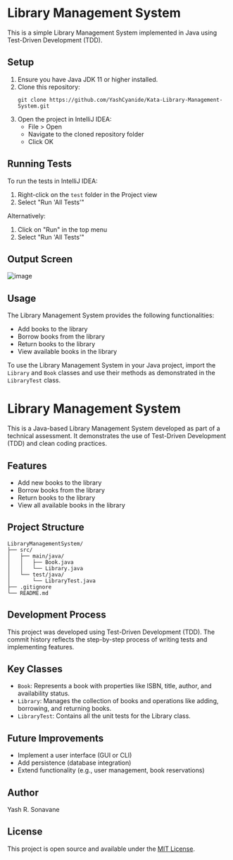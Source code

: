 # Library Management System

This is a simple Library Management System implemented in Java using Test-Driven Development (TDD).

## Setup

1. Ensure you have Java JDK 11 or higher installed.
2. Clone this repository:
   ```
   git clone https://github.com/YashCyanide/Kata-Library-Management-System.git
   ```
3. Open the project in IntelliJ IDEA:
    - File > Open
    - Navigate to the cloned repository folder
    - Click OK

## Running Tests

To run the tests in IntelliJ IDEA:

1. Right-click on the `test` folder in the Project view
2. Select "Run 'All Tests'"

Alternatively:
1. Click on "Run" in the top menu
2. Select "Run 'All Tests'"

## Output Screen   
![image](https://github.com/user-attachments/assets/4a13d85c-aeb2-4b2a-8d93-08184cac07ca)


## Usage

The Library Management System provides the following functionalities:

- Add books to the library
- Borrow books from the library
- Return books to the library
- View available books in the library

To use the Library Management System in your Java project, import the `Library` and `Book` classes and use their methods as demonstrated in the `LibraryTest` class.

# Library Management System

This is a Java-based Library Management System developed as part of a technical assessment. It demonstrates the use of Test-Driven Development (TDD) and clean coding practices.

## Features

- Add new books to the library
- Borrow books from the library
- Return books to the library
- View all available books in the library

## Project Structure

```
LibraryManagementSystem/
├── src/
│   ├── main/java/
│   │   ├── Book.java
│   │   └── Library.java
│   └── test/java/
│       └── LibraryTest.java
├── .gitignore
└── README.md
```


## Development Process

This project was developed using Test-Driven Development (TDD). The commit history reflects the step-by-step process of writing tests and implementing features.

## Key Classes

- `Book`: Represents a book with properties like ISBN, title, author, and availability status.
- `Library`: Manages the collection of books and operations like adding, borrowing, and returning books.
- `LibraryTest`: Contains all the unit tests for the Library class.

## Future Improvements

- Implement a user interface (GUI or CLI)
- Add persistence (database integration)
- Extend functionality (e.g., user management, book reservations)

## Author

Yash R. Sonavane

## License

This project is open source and available under the [MIT License](LICENSE).

